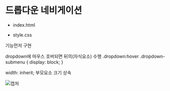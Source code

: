 # 드롭다운 네비게이션

- index.html

- style.css

기능먼저 구현

dropdown에 마우스 호버되면
뒤의(자식요소) 수행
.dropdown:hover .dropdown-submenu {
display: block;
}

width: inherit;
부모요소 크기 상속


![캡처](https://user-images.githubusercontent.com/54789601/113497851-a3989c80-9542-11eb-87b6-4527a400ba3e.JPG)
